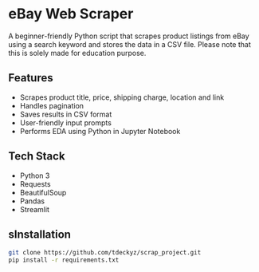 # eBay Web Scraper
A beginner-friendly Python script that scrapes product listings from eBay using a search keyword and stores the data in a CSV file. Please note that this is solely made for education purpose. 

## Features

- Scrapes product title, price, shipping charge, location and link
- Handles pagination
- Saves results in CSV format
- User-friendly input prompts
- Performs EDA using Python in Jupyter Notebook

## Tech Stack

- Python 3
- Requests
- BeautifulSoup
- Pandas
- Streamlit

## sInstallation

```bash
git clone https://github.com/tdeckyz/scrap_project.git
pip install -r requirements.txt
